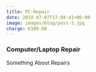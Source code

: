 ```yaml
---
title: PC-Repair
date: 2018-07-07T17:04:41+06:00
image: images/blog/post-3.jpg
charge: K100.00
---
```


### Computer/Laptop Repair

Something About Repairs

